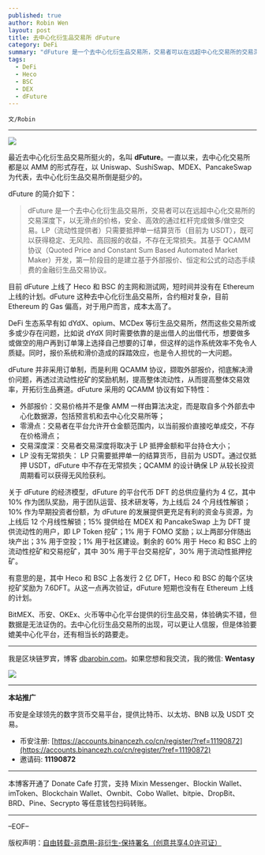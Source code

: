 ```yaml
---
published: true
author: Robin Wen
layout: post
title: 去中心化衍生品交易所 dFuture
category: DeFi
summary: "dFuture 是一个去中心化衍生品交易所，交易者可以在远超中心化交易所的交易深度下，以无滑点的价格，安全、高效的通过杠杆完成做多/做空交易。LP（流动性提供者）只需要抵押单一结算货币（目前为 USDT），既可以获得稳定、无风险、高回报的收益，不存在无常损失。其基于 QCAMM 协议（Quoted Price and Constant Sum Based Automated Market Maker）开发，第一阶段目的是建立基于外部报价、恒定和公式的动态手续费的金融衍生品交易协议。"
tags:
  - DeFi
  - Heco
  - BSC
  - DEX
  - dFuture
---
```


`文/Robin`

***

![](https://cdn.dbarobin.com/p5i56qt.png)

最近去中心化衍生品交易所挺火的，名叫 **dFuture**。一直以来，去中心化交易所都是以 AMM 的形式存在，以 Uniswap、SushiSwap、MDEX、PancakeSwap 为代表，去中心化衍生品交易所倒是挺少的。

dFuture 的简介如下：

> dFuture 是一个去中心化衍生品交易所，交易者可以在远超中心化交易所的交易深度下，以无滑点的价格，安全、高效的通过杠杆完成做多/做空交易。LP（流动性提供者）只需要抵押单一结算货币（目前为 USDT），既可以获得稳定、无风险、高回报的收益，不存在无常损失。其基于 QCAMM 协议（Quoted Price and Constant Sum Based Automated Market Maker）开发，第一阶段目的是建立基于外部报价、恒定和公式的动态手续费的金融衍生品交易协议。

目前 dFuture 上线了 Heco 和 BSC 的主网和测试网，短时间并没有在 Ethereum 上线的计划。dFuture 这种去中心化衍生品交易所，合约相对复杂，目前 Ethereum 的 Gas 偏高，对于用户而言，成本太高了。

DeFi 生态系早有如 dYdX、opium、MCDex 等衍生品交易所，然而这些交易所或多或少存在问题，比如说 dYdX 同时需要依靠的是出借人的出借代币，想要做多或做空的用户再到订单簿上选择自己想要的订单，但这样的运作系统效率不免令人质疑。同时，报价系统和滑价造成的踩踏效应，也是令人担忧的一大问题。

dFuture 并非采用订单制，而是利用 QCAMM 协议，撷取外部报价，彻底解决滑价问题，再透过流动性挖矿的奖励机制，提高整体流动性，从而提高整体交易效率，开拓衍生品赛道。dFuture 采用的 QCAMM 协议有如下特性：

* 外部报价：交易价格并不是像 AMM 一样由算法决定，而是取自多个外部去中心化数据源，包括预言机和去中心化交易所等；
* 零滑点：交易者在平台允许开仓金额范围内，以当前报价直接吃单成交，不存在价格滑点；
* 交易深度深：交易者交易深度将取决于 LP 抵押金额和平台持仓大小；
* LP 没有无常损失： LP 只需要抵押单一的结算货币，目前为 USDT。通过仅抵押 USDT，dFuture 中不存在无常损失；QCAMM 的设计确保 LP 从较长投资周期看可以获得无风险获利。

关于 dFuture 的经济模型，dFuture 的平台代币 DFT 的总供应量约为 4 亿，其中 10% 作为团队奖励，用于团队运营、技术研发等，为上线后 24 个月线性解锁；10% 作为早期投资者份额，为 dFuture 的发展提供更充足有利的资金与资源，为上线后 12 个月线性解锁；15% 提供给在 MDEX 和 PancakeSwap 上为 DFT 提供流动性的用户，即 LP Token 挖矿；1% 用于 FOMO 奖励；以上两部分伴随出块产出；3% 用于空投；1% 用于社区建设。剩余的 60% 用于 Heco 和 BSC 上的流动性挖矿和交易挖矿，其中 30% 用于平台交易挖矿，30% 用于流动性抵押挖矿。

有意思的是，其中 Heco 和 BSC 上各发行 2 亿 DFT，Heco 和 BSC 的每个区块挖矿奖励为 7.6DFT。从这一点再次验证，dFuture 短期也没有在 Ethereum 上线的计划。

BitMEX、币安、OKEx、火币等中心化平台提供的衍生品交易，体验确实不错，但数据是无法证伪的。去中心化衍生品交易所的出现，可以更让人信服，但是体验要媲美中心化平台，还有相当长的路要走。

***

我是区块链罗宾，博客 [dbarobin.com](https://dbarobin.com/)。如果您想和我交流，我的微信: **Wentasy**

![](https://cdn.dbarobin.com/v4yywe2.png)

***

**本站推广**

币安是全球领先的数字货币交易平台，提供比特币、以太坊、BNB 以及 USDT 交易。

* 币安注册: [https://accounts.binancezh.co/cn/register/?ref=11190872](https://accounts.binancezh.co/cn/register/?ref=11190872)
* 邀请码: **11190872**

***

本博客开通了 Donate Cafe 打赏，支持 Mixin Messenger、Blockin Wallet、imToken、Blockchain Wallet、Ownbit、Cobo Wallet、bitpie、DropBit、BRD、Pine、Secrypto 等任意钱包扫码转账。

<center>
    <div class="--donate-button"
         data-button-id="f8b9df0d-af9a-460d-8258-d3f435445075"
    ></div>
</center>

***

–EOF–

版权声明：[自由转载-非商用-非衍生-保持署名（创意共享4.0许可证）](http://creativecommons.org/licenses/by-nc-nd/4.0/deed.zh)